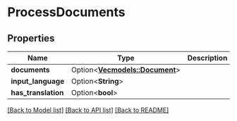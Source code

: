 # ProcessDocuments

## Properties

Name | Type | Description | Notes
------------ | ------------- | ------------- | -------------
**documents** | Option<[**Vec<models::Document>**](Document.md)> |  | [optional]
**input_language** | Option<**String**> |  | [optional]
**has_translation** | Option<**bool**> |  | [optional]

[[Back to Model list]](../README.md#documentation-for-models) [[Back to API list]](../README.md#documentation-for-api-endpoints) [[Back to README]](../README.md)


